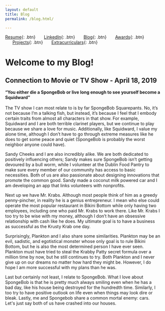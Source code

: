 ```yaml
---
layout: default
title: Blog
permalink: /blog.html/

---
```


[Resume](./assets/docs/resume.pdf){: .btn}
&nbsp;&nbsp;&nbsp;&nbsp;&nbsp;&nbsp;[LinkedIn](https://www.linkedin.com/in/karan-sodhi-481265160/){: .btn}
&nbsp;&nbsp;&nbsp;&nbsp;&nbsp;&nbsp;[Blog](/blog.md){: .btn}
&nbsp;&nbsp;&nbsp;&nbsp;&nbsp;&nbsp;[Awards](/awards.md){: .btn}
&nbsp;&nbsp;&nbsp;&nbsp;&nbsp;&nbsp;[Projects](/projects.md){: .btn}
&nbsp;&nbsp;&nbsp;&nbsp;&nbsp;&nbsp;[Extracurriculars](/extra-currics.md){: .btn}

# Welcome to my Blog!
## Connection to Movie or TV Show - April 18, 2019 
<b>“You either die a SpongeBob or live long enough to see yourself become a Squidward” </b> <br /> <br />
The TV show I can most relate to is by far SpongeBob Squarepants. No, it’s not because I’m a talking fish, but instead, it’s because I feel that I embody certain traits from almost all characters in that show. For example, Squidward and I are both terrible clarinet players, but we continue to play because we share a love for music. Additionally, like Squidward, I value my alone time, although I don’t have to go through extreme measures like he does to get some peace and quiet (SpongeBob is probably the worst neighbor anyone could have). <br />

Sandy Cheeks and I are also incredibly alike. We are both dedicated to positively influencing others; Sandy makes sure SpongeBob isn’t getting devoured by a bull worm, while I volunteer at the Dublin Food Pantry to make sure every member of our community has access to basic necessities. Both of us are also passionate about designing innovations that promote the common good. Sandy made a coconut milk powered car and I am developing an app that links volunteers with nonprofits. <br />

Next up we have Mr. Krabs. Although most people think of him as a greedy penny-pincher, in reality he is a genius entrepreneur. I mean who else could operate the most popular restaurant in Bikini Bottom while only having two employees, including one who paid Mr. Krabs to work there. Like Mr. Krabs I too try to be wise with my money, although I don’t have an obsessive relationship with cash like he does. My ultimate goal is to have a business as successful as the Krusty Krab one day. <br />

Surprisingly, Plankton and I also share some similarities. Plankton may be an evil, sadistic, and egotistical monster whose only goal is to rule Bikini Bottom, but he is also the most determined person I have ever seen. Plankton must have tried to steal the Krabby Patty secret formula over a million time by now, but he still continues to try. Both Plankton and I never give up on our dreams no matter how hard they might be. However, I do hope I am more successful with my plans than he was. <br />

Last but certainly not least, I relate to SpongeBob. What I love about SpongeBob is that he is pretty much always smiling even when he has a bad day, like his house being destroyed for the hundredth time. Similarly, I too try to have positive outlook on life even when things may look dire or bleak. Lastly, me and Spongebob share a common mortal enemy: cars. Let's just say both of us have crashed into our houses.
